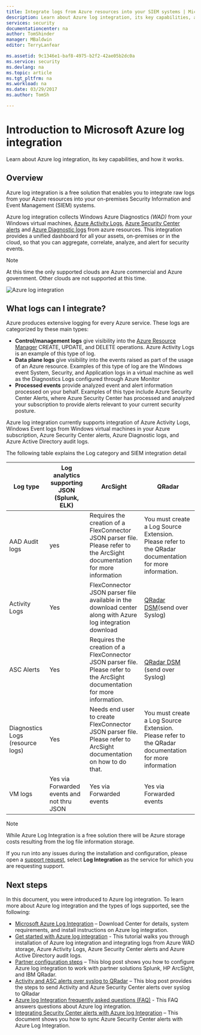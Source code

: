 ```yaml
---
title: Integrate logs from Azure resources into your SIEM systems | Microsoft Docs
description: Learn about Azure log integration, its key capabilities, and how it works.
services: security
documentationcenter: na
author: TomShinder
manager: MBaldwin
editor: TerryLanfear

ms.assetid: 9c1346e1-baf8-4975-b2f2-42ae05b2dc0a
ms.service: security
ms.devlang: na
ms.topic: article
ms.tgt_pltfrm: na
ms.workload: na
ms.date: 03/29/2017
ms.author: TomSh

---
```

# Introduction to Microsoft Azure log integration
Learn about Azure log integration, its key capabilities, and how it works.

## Overview

Azure log integration is a free solution that enables you to integrate raw logs from your Azure resources into your on-premises Security Information and Event Management (SIEM) systems. 

Azure log integration collects Windows Azure Diagnostics *(WAD)*  from your Windows virtual machines, [Azure Activity Logs](/monitoring-and-diagnostics/monitoring-overview-activity-logs.md), [Azure Security Center alerts](/security-center/security-center-intro.md) and [Azure Diagnostic logs](/monitoring-and-diagnostics/monitoring-overview-of-diagnostic-logs.md) from azure resources. This integration provides a unified dashboard for all your assets, on-premises or in the cloud, so that you can aggregate, correlate, analyze, and alert for security events.

>[!NOTE]
At this time the only supported clouds are Azure commercial and Azure government. Other clouds are not supported at this time.

![Azure log integration][1]

## What logs can I integrate?
Azure produces extensive logging for every Azure service. These logs are categorized by these main types:

* **Control/management logs** give visibility into the [Azure Resource Manager](/azure-resource-manager/resource-group-overview.md) CREATE, UPDATE, and DELETE operations. Azure Activity Logs is an example of this type of log.
* **Data plane logs** give visibility into the events raised as part of the usage of an Azure resource. Examples of this type of log are the Windows event System, Security, and Application logs in a virtual machine as well as the Diagnostics Logs configured through Azure Monitor
* **Processed events** provide analyzed event and alert information processed on your behalf. Examples of this type include Azure Security Center Alerts, where Azure Security Center has processed and analyzed your subscription to provide alerts relevant to your current security posture.

Azure log integration currently supports integration of Azure Activity Logs, Windows Event logs from Windows virtual machines in your Azure subscription, Azure Security Center alerts, Azure Diagnostic logs, and Azure Active Directory audit logs.

The following table explains the Log category and SIEM integration detail

| Log type  |Log analytics supporting JSON (Splunk, ELK)| ArcSight  | QRadar  |   
|---|---|---|---|
|  AAD Audit logs |  yes | Requires the creation of a FlexConnector JSON parser file. Please refer to the ArcSight documentation for more information  |  You must create a Log Source Extension. Please refer to the QRadar documentation for more information. |  
| Activity Logs  | Yes  |  FlexConnector JSON parser file available in the download center along with Azure log integration download |  [QRadar DSM](https://www.ibm.com/support/knowledgecenter/SSKMKU/com.ibm.dsm.doc/c_dsm_guide_microsoft_azure_overview.html)(send over Syslog) |  
| ASC Alerts  | Yes  |  Requires the creation of a FlexConnector JSON parser file. Please refer to the ArcSight documentation for more information. | [QRadar DSM](https://www.ibm.com/support/knowledgecenter/SSKMKU/com.ibm.dsm.doc/c_dsm_guide_microsoft_azure_overview.html) (send over Syslog)   |   
| Diagnostics Logs (resource logs) | Yes | Needs end user to create FlexConnector JSON parser file. Please refer to ArcSight documentation on how to do that. | You must create a Log Source Extension. Please refer to the QRadar documentation for more information |
| VM logs | Yes via Forwarded events and not thru JSON | Yes via Forwarded events | Yes via Forwarded events |

>[!NOTE]
While Azure Log Integration is a free solution there will be Azure storage costs resulting from the log file information storage.

If you run into any issues during the installation and configuration, please open a [support request](/azure-supportability/how-to-create-azure-support-request.md), select **Log Integration** as the service for which you are requesting support.

## Next steps
In this document, you were introduced to Azure log integration. To learn more about Azure log integration and the types of logs supported, see the following:

* [Microsoft Azure Log Integration](https://www.microsoft.com/download/details.aspx?id=53324) – Download Center for details, system requirements, and install instructions on Azure log integration.
* [Get started with Azure log integration](security-azure-log-integration-get-started.md) - This tutorial walks you through installation of Azure log integration and integrating logs from Azure WAD storage, Azure Activity Logs, Azure Security Center alerts and Azure Active Directory audit logs.
* [Partner configuration steps](https://blogs.msdn.microsoft.com/azuresecurity/2016/08/23/azure-log-siem-configuration-steps/) – This blog post shows you how to configure Azure log integration to work with partner solutions Splunk, HP ArcSight, and IBM QRadar.
* [Activity and ASC alerts over syslog to QRadar](https://blogs.msdn.microsoft.com/azuresecurity/2016/09/24/integrate-azure-logs-to-qradar/) – This blog post provides the steps to send Activity and Azure Security Center alerts over syslog to QRadar
* [Azure log Integration frequently asked questions (FAQ)](security-azure-log-integration-faq.md) - This FAQ answers questions about Azure log integration.
* [Integrating Security Center alerts with Azure log Integration](../security-center/security-center-integrating-alerts-with-log-integration.md) – This document shows you how to sync Azure Security Center alerts with Azure Log Integration.

<!--Image references-->
[1]: ./media/security-azure-log-integration-overview/azure-log-integration.png
